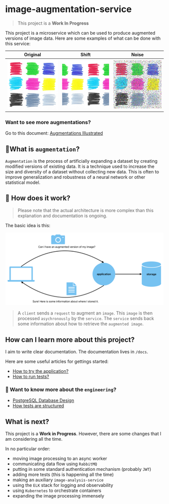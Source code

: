 # image-augmentation-service
> This project is a **Work In Progress**

This project is a microservice which can be used to produce augmented versions of image data.
Here are some examples of what can be done with this service:

| Original                                             | Shift                                           | Noise |
|------------------------------------------------------|-------------------------------------------------| ---- |
| ![Original](tests/data/colour-scribbles-256x256.png) | ![shift](docs/assets/images/examples/shift.png) | ![Noise](docs/assets/images/examples/rainbow-noise.png) |

### Want to see more augmentations?
Go to this document: [Augmentations Illustrated](docs/engineering/augmentations_illustrated.md)

## 🔮What is `augmentation`?
`Augmentation` is the process of artificially expanding a dataset by creating modified versions of existing data. It is a technique used to increase the size and diversity of a dataset without collecting new data. This is often to improve generalization and robustness of a neural network or other statistical model.

## 🙈 How does it work?
> Please note that the actual architecture is more complex than this explanation and documentation is ongoing.

The basic idea is this:

![image](docs/assets/images/high_level_idea.png)

> A `client` sends a `request` to augment an `image`. This `image` is then processed `asychronously` by the `service`. The `service` sends back some information about how to retrieve the `augmented image`.

## How can I learn more about this project?

I aim to write clear documentation. 
The documentation lives in `/docs`.

Here are some useful articles for gettings started:
- [How to try the application?](docs/how-to/try-the-application.md)
- [How to run tests?](docs/how-to/run-tests.md)

### 🧠 Want to know more about the `engineering`?
- [PostgreSQL Database Design](docs/engineering/transactions_database/transactions_database.md)
- [How tests are structured](docs/engineering/testing/_testing.md)

## What is next?
This project is a **Work in Progress**.
However, there are some changes that I am considering all the time.

In no particular order:
- moving image processing to an async worker
- communicating data flow using `RabbitMQ`
- putting in some standard authentication mechanism (probably `JWT`)
- adding more tests (this is happening all the time)
- making an auxiliary `image-analysis-service`
- using the `ELK` stack for logging and observability
- using `Kubernetes` to orchestrate containers
- expanding the image processing immensely